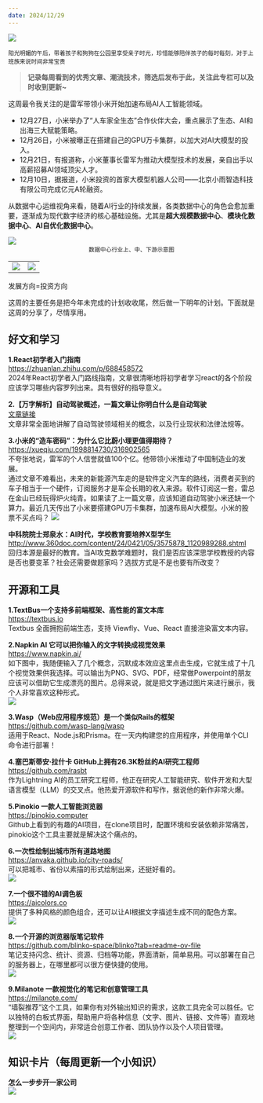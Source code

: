 ```yaml
---
date: 2024/12/29
---
```

<img src="https://weekly-liulei.oss-cn-beijing.aliyuncs.com/images/20241229120532415.jpeg"/>  

<small>阳光明媚的午后，带着孩子和狗狗在公园里享受亲子时光，珍惜能够陪伴孩子的每时每刻，对于上班族来说时间非常宝贵</small>  

> **记录每周看到的优秀文章、潮流技术，筛选后发布于此，关注此专栏可以及时收到更新~**  

这周最令我关注的是雷军带领小米开始加速布局AI人工智能领域。

- 12月27日，小米举办了“人车家全生态”合作伙伴大会，重点展示了生态、AI和出海三大赋能策略。
- 12月26日，小米被曝正在搭建自己的GPU万卡集群，以加大对AI大模型的投入。
- 12月21日，有报道称，小米董事长雷军为推动大模型技术的发展，亲自出手以高薪招募AI领域顶尖人才。
- 12月10日，据报道，小米投资的首家大模型机器人公司——北京小雨智造科技有限公司完成亿元A轮融资。

从数据中心运维视角来看，随着AI行业的持续发展，各类数据中心的角色会愈加重要，逐渐成为现代数字经济的核心基础设施。尤其是**超大规模数据中心**、**模块化数据中心**、**AI自优化数据中心**。



<img src="https://weekly-liulei.oss-cn-beijing.aliyuncs.com/images/20241229125619224.png"/>

<div style="text-align:center;"><small>数据中心行业上、中、下游示意图</small></div>

<table>
  <tr>
    <td><img src="https://weekly-liulei.oss-cn-beijing.aliyuncs.com/images/20241229130215970.png"/></td>
    <td><img src="https://weekly-liulei.oss-cn-beijing.aliyuncs.com/images/20241229130252498.png"/></td>
  </tr>
</table>

发展方向=投资方向

这周的主要任务是把今年未完成的计划收收尾，然后做一下明年的计划。下面就是这周的分享了，尽情享用。

## 好文和学习

**1.React初学者入门指南**  
https://zhuanlan.zhihu.com/p/688458572  
2024年React初学者入门路线指南，文章很清晰地将初学者学习react的各个阶段应该学习哪些内容罗列出来。具有很好的指导意义。  

**2.【万字解析】自动驾驶概述，一篇文章让你明白什么是自动驾驶**   
[文章链接](https://blog.csdn.net/fengjiahe5/article/details/143893305?spm=1001.2101.3001.6650.3&utm_medium=distribute.pc_relevant.none-task-blog-2%7Edefault%7EYuanLiJiHua%7EPosition-3-143893305-blog-138132548.235%5Ev43%5Epc_blog_bottom_relevance_base1&depth_1-utm_source=distribute.pc_relevant.none-task-blog-2%7Edefault%7EYuanLiJiHua%7EPosition-3-143893305-blog-138132548.235%5Ev43%5Epc_blog_bottom_relevance_base1&utm_relevant_index=6)  
文章非常全面地讲解了自动驾驶领域相关的概念，以及行业现状和法律法规等。  

**3.小米的“造车密码”：为什么它比蔚小理更值得期待？**  
<https://xueqiu.com/1998814730/316902565>  
不夸张地说，雷军的个人信誉就值100个亿。他带领小米推动了中国制造业的发展。  
通过文章不难看出，未来的新能源汽车走的是软件定义汽车的路线，消费者买到的车子相当于一个硬件，订阅服务才是车企长期的收入来源。软件订阅这一套，雷总在金山已经玩得炉火纯青。如果读了上一篇文章，应该知道自动驾驶小米还缺一个算力。最近几天传出了小米要搭建GPU万卡集群，加速布局AI大模型。小米的股票不买点吗？ 
<img src="https://weekly-liulei.oss-cn-beijing.aliyuncs.com/images/20241229122323500.png"/>  

**中科院院士郑泉水：AI时代，学校教育要培养X型学生**  
<http://www.360doc.com/content/24/0421/05/3575878_1120989288.shtml>  
回归本源是最好的教育。当AI攻克数学难题时，我们是否应该深思学校教授的内容是否也要变革？社会还需要做题家吗？选拔方式是不是也要有所改变？  
## 开源和工具

**1.TextBus一个支持多前端框架、高性能的富文本库**  
<https://textbus.io>  
Textbus 全面拥抱前端生态，支持 Viewfly、Vue、React 直接渲染富文本内容。

**2.Napkin AI 它可以把你输入的文字转换成视觉效果**  
<https://www.napkin.ai/>  
如下图中，我随便输入了几个概念，沉默成本效应这里点击生成，它就生成了十几个视觉效果供我选择。可以输出为PNG、SVG、PDF，经常做Powerpoint的朋友应该可以借助它生成漂亮的图片。总得来说，就是把文字通过图片来进行展示，我个人非常喜欢这种形式。  
<img src="https://weekly-liulei.oss-cn-beijing.aliyuncs.com/images/iShot_2024-12-23_11.21.08.gif">

**3.Wasp（Web应用程序规范）是一个类似Rails的框架**  
<https://github.com/wasp-lang/wasp>  
适用于React、Node.js和Prisma。在一天内构建您的应用程序，并使用单个CLI命令进行部署！

**4.塞巴斯蒂安·拉什卡 GitHub上拥有26.3K粉丝的AI研究工程师**  
<https://github.com/rasbt>  
作为Lightning AI的员工研究工程师，他正在研究人工智能研究、软件开发和大型语言模型（LLM）的交叉点。他热爱开源软件和写作，据说他的新作非常火爆。  

**5.Pinokio 一款人工智能浏览器**  
<https://pinokio.computer>  
Github上看到的有趣的AI项目，在clone项目时，配置环境和安装依赖非常痛苦，pinokio这个工具主要就是解决这个痛点的。

**6.一次性绘制出城市所有道路地图**  
<https://anvaka.github.io/city-roads/>  
可以把城市、省份以素描的形式绘制出来，还挺好看的。  
<img src="https://weekly-liulei.oss-cn-beijing.aliyuncs.com/images/20241223164617981.png"/>  

**7.一个很不错的AI调色板**  
<https://aicolors.co>  
提供了多种风格的颜色组合，还可以让AI根据文字描述生成不同的配色方案。  
<img src="https://weekly-liulei.oss-cn-beijing.aliyuncs.com/images/20241224105529719.png"/>  

**8.一个开源的浏览器版笔记软件**  
<https://github.com/blinko-space/blinko?tab=readme-ov-file>  
笔记支持闪念、统计、资源、归档等功能，界面清新，简单易用。可以部署在自己的服务器上，在哪里都可以很方便快捷的使用。  
<img src="https://weekly-liulei.oss-cn-beijing.aliyuncs.com/images/20241226140407174.png"/>  

**9.Milanote 一款视觉化的笔记和创意管理工具**  
<https://milanote.com/>  
“墙裂推荐”这个工具，如果你有对外输出知识的需求，这款工具完全可以胜任。它以独特的白板式界面，帮助用户将各种信息（文字、图片、链接、文件等）直观地整理到一个空间内，非常适合创意工作者、团队协作以及个人项目管理。  
<img src="https://weekly-liulei.oss-cn-beijing.aliyuncs.com/images/20241229120357497.png"/>

## 知识卡片（每周更新一个小知识）

**怎么一步步开一家公司**    
<img src="https://weekly-liulei.oss-cn-beijing.aliyuncs.com/images/20241223132134975.jpeg"/>
